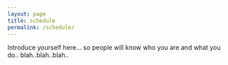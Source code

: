 ```yaml
---
layout: page
title: schedule
permalink: /schedule/
---
```


Introduce yourself here... so people will know who you are and what you do.. blah..blah..blah..
